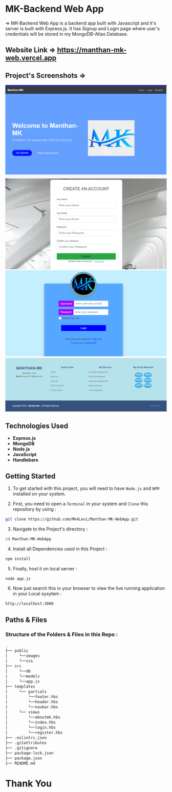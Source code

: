 # MK-Backend Web App

=> MK-Backend Web App is a backend app built with Javascript and it's server is built with Express.js. It has Signup and Login page where user's credentials will be stored in my MongoDB-Atlas Database.

## Website Link => https://manthan-mk-web.vercel.app

## Project's Screenshots =>

![image](./public/images/ss1.png)
![image](./public/images/ss2.png)
![image](./public/images/ss3.png)
![image](./public/images/ss4.png)

## Technologies Used

- **Express.js**
- **MongoDB**
- **Node.js**
- **JavaScript**
- **Handlebars**

<h2>Getting Started</h2>

1. To get started with this project, you will need to have `Node.js` and `NPM` installed on your system.

2. First, you need to open a `Terminal` in your system and `Clone` this repository by using :

```bash
git clone https://github.com/Mk4Levi/Manthan-MK-WebApp.git
```

3. Navigate to the Project's directory :

```bash
cd Manthan-MK-WebApp
```

4. Install all Dependencies used in this Project :

```bash
npm install
```

5. Finally, host it on local server :

```bash
node app.js
```

6. Now just search this in your browser to view the live running application in your Local sysytem :

```bash
http://localhost:3000
```

<h2>Paths & Files</h2>

### Structure of the Folders & Files in this Repo :

```text
.
├── public
│     └──images
|     └──css
├── src
│     └──db
|     └──models
|     └──app.js
├── templates
│     └── partials
|         └──footer.hbs
|         └──header.hbs
|         └──navbar.hbs
|     └── views
│         └──aboutmk.hbs
|         └──index.hbs
│         └──login.hbs
|         └──register.hbs
├── .eslintrc.json
├── .gitattributes
├── .gitignore
├── package-lock.json
├── package.json
├── README.md
```

# Thank You
